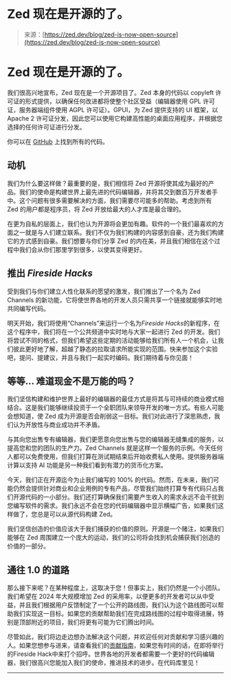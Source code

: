 <!--yml

类别：未分类

日期：2024-05-27 15:04:58

-->

# Zed 现在是开源的了。

> 来源：[https://zed.dev/blog/zed-is-now-open-source](https://zed.dev/blog/zed-is-now-open-source)

# Zed 现在是开源的了。

我们很高兴地宣布，Zed 现在是一个开源项目了。Zed 本身的代码以 copyleft 许可证的形式提供，以确保任何改进都将使整个社区受益（编辑器使用 GPL 许可证，服务器端组件使用 AGPL 许可证）。GPUI，为 Zed 提供支持的 UI 框架，以 Apache 2 许可证分发，因此您可以使用它构建高性能的桌面应用程序，并根据您选择的任何许可证进行分发。

你可以在 [GitHub](https://github.com/zed-industries/zed) 上找到所有的代码。

## 动机

我们为什么要这样做？最重要的是，我们相信将 Zed 开源将使其成为最好的产品。我们的使命是构建世界上最先进的代码编辑器，并将其交到数百万开发者手中。这个问题有很多需要解决的方面，我们需要尽可能多的帮助。考虑到所有 Zed 的用户都是程序员，将 Zed 开放给最大的人才库是最合理的。

在更为自私的层面上，我们也认为开源将会更加有趣。软件的一个我们最喜欢的方面之一就是与人们建立联系。我们不仅为我们构建的内容感到自豪，还为我们构建它的方式感到自豪。我们想要与你们分享 Zed 的内在美，并且我们相信在这个过程中我们会从你们那里学到很多，以使其变得更好。

## 推出 *Fireside Hacks*

受到我们与你们建立人性化联系的愿望的激发，我们推出了一个名为 Zed Channels 的新功能，它将使世界各地的开发人员只需共享一个链接就能够实时地共同编写代码。

明天开始，我们将使用“Channels”来运行一个名为*Fireside Hacks*的新程序，在这个程序中，我们将在一个公共频道中实时地与大家一起进行 Zed 的开发。我们将尝试不同的格式，但我们希望这些定期的活动能够给我们所有人一个机会，让我们彼此更好地了解，超越了静态的拉取请求所能实现的范围。快来参加这个实验吧，提问、提建议，并且与我们一起实时编码。我们期待着与你见面！

## 等等... 难道现金不是万能的吗？

我们坚信构建和维护世界上最好的编辑器的最佳方式是将其与可持续的商业模式相结合。这是我们能够继续投资于一个全职团队来领导开发的唯一方式。有些人可能会想知道，使 Zed 成为开源是否会削弱这一目标。我们对此进行了深思熟虑，我们认为开放性与商业成功并不矛盾。

与其向您出售专有编辑器，我们更愿意向您出售与您的编辑器无缝集成的服务，以提高您和您的团队的生产力。Zed Channels 就是这样一个服务的示例。今天任何人都可以免费使用，但我们打算在测试期结束后开始收费私人使用。提供服务器端计算以支持 AI 功能是另一种我们看到有潜力的货币化方案。

今天，我们正在开源迄今为止我们编写的 100% 的代码。然而，在未来，我们可能仍然会提供针对商业和企业用例的专有产品，尽管我们始终打算专有代码只占我们开源代码的一小部分。我们还打算确保我们需要产生收入的需求永远不会干扰到您编写软件的需求。我们永远不会在您的代码编辑器中显示横幅广告，如果我们这样做了，您总是可以从源代码构建 Zed。

我们坚信创造的价值应该大于我们捕获的价值的原则。开源是一个赌注，如果我们能够在 Zed 周围建立一个庞大的运动，我们的公司将会找到机会捕获我们创造的价值的一部分。

## 通往 1.0 的道路

那么接下来呢？在某种程度上，这取决于您！但事实上，我们仍然是一个小团队。我们希望在 2024 年大规模增加 Zed 的采用率，以便更多的开发者可以从中受益，并且我们根据用户反馈制定了一个公开的路线图，我们认为这个路线图可以帮助我们实现这一目标。如果您的贡献帮助我们在完成路线图的过程中取得进展，特别是顶部附近的项目，我们将更有可能为它们腾出时间。

尽管如此，我们将边走边想办法解决这个问题，并欢迎任何对贡献和学习感兴趣的人。如果您想参与进来，请查看我们的[贡献指南](https://github.com/zed-industries/zed/blob/main/CONTRIBUTING.md)，如果您有时间的话，在即将举行的Fireside Hack中来打个招呼。世界各地的开发者都需要一个更好的代码编辑器，我们很高兴您能加入我们的使命，推进技术的进步。在代码库里见！

* * *
